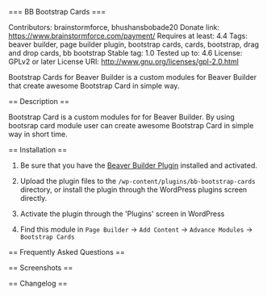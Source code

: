 === BB Bootstrap Cards ===

Contributors: brainstormforce, bhushansbobade20
Donate link: https://www.brainstormforce.com/payment/
Requires at least: 4.4
Tags: beaver builder, page builder plugin, bootstrap cards, cards, bootstrap, drag and drop cards, bb bootstrap
Stable tag: 1.0
Tested up to: 4.6
License: GPLv2 or later
License URI: http://www.gnu.org/licenses/gpl-2.0.html

Bootstrap Cards for Beaver Builder is a custom modules for Beaver Builder that create awesome Bootstrap Card in simple way.


== Description ==

Bootstrap Card is a custom modules for for Beaver Builder. By using bootsrap card module user can create awesome Bootstrap Card in simple way in short time.


== Installation ==

1. Be sure that you have the [Beaver Builder Plugin](https://goo.gl/rYCvGw) installed and activated.

2. Upload the plugin files to the `/wp-content/plugins/bb-bootstrap-cards` directory, or install the plugin through the WordPress plugins screen directly.

3. Activate the plugin through the 'Plugins' screen in WordPress

4. Find this module in `Page Builder` -> `Add Content` -> `Advance Modules` -> `Bootstrap Cards`


== Frequently Asked Questions ==


== Screenshots ==


== Changelog ==